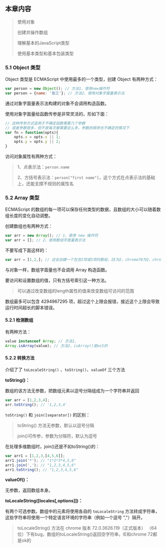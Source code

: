 ## 本章内容

> 使用对象
>
> 创建并操作数组
>
> 理解基本的JavaScript类型
>
> 使用基本类型和基本包装类型

### 5.1 Object 类型

Object 类型是 ECMAScript 中使用最多的一个类型，创建 Object 有两种方式：

```javascript
var person = new Object(); // 方法1、使用new操作符
var person = {name: '张三'}; // 方法2、使用对象字面量表示法
```

通过对象字面量表示法构建的对象不会调用构造函数。

使用对象字面量给函数传参是非常灵活的，形如下面：

```javascript
// 这种传参方式适用于不确定函数需要几个参数
// 或者参数很多，但不是每次都需要这么多，参数的顺序也不确定的情况下
var fn = function(opts){
    opts.x = opts.x || 1;
    opts.y = opts.y || 2;
}
```

访问对象属性有两种方式：

> 1、点表示法：`person.name`
>
> 2、方括号表示法：`person["first name"]`，这个方式在点表示法的基础上，还能支撑不规则的属性名

### 5.2 Array 类型

ECMAScript 的数组的每一项可以保存任何类型的数据，且数组的大小可以随着数组长度的变化自动调整。

创建数组也有两种方式：

```javascript
var arr = new Array(); // 1、使用 new 操作符
var arr = []; // 2、使用数组字面量表示法
```

不要写成下面这样的：

```javascript
var arr = [1,2,]; // 这会创建一个包含2项或3项的数组，IE为2，chrome70为2，chrome72为3
```

与对象一样，数组字面量也不会调用 Array 构造函数。

要访问和设置数组的值，只有方括号索引这一种方法。

> 可以通过改变数组的length属性的值来改变数组可访问的范围

数组最多可以包含 4294967295 项，超过这个上限会报错，接近这个上限会导致运行时间超长的脚本错误。

#### 5.2.1 检测数组

有两种方法：

```javascript
value instanceof Array; // 方法1、
Array.isArray(value); // 方法2，isArray()是es5的
```

#### 5.2.2 转换方法

介绍了了 `toLocaleString()` 、`toString()`、`valueOf` 三个方法

**toString()：**

数组的该方法无参数，把数组元素以逗号分隔组成为一个字符串并返回

```javascript
var arr = [1,2,3,4];
arr.toString(); // '1,2,3,4'
```

`toString()` 和 `join([separator])` 的区别：

> toString() 方法无参数，默认以逗号分隔
>
> join()可传参，参数为分隔符，默认为逗号

在处理多维数组时，join()还是不如toString()的：

```javascript
var arr1 = [1,2,3,[4,5,6]];
arr1.join('*'); // "1*2*3*4,5,6"
arr1.join(','); // "1,2,3,4,5,6"
arr1.toString(); // "1,2,3,4,5,6"
```

**valueOf()：** 

无参数，返回数组本身。

**toLocaleString([locales[,options]])：** 

有两个可选参数。数组中的元素将使用各自的 `toLocaleString` 方法转成字符串，这些字符串将使用一个特定语言环境的字符串（例如一个逗号 ","）隔开。

> toLocaleString() 方法在 chrome 版本 72.0.3626.119（正式版本） （64 位）下有bug，数组的toLocaleString()返回空字符串，IE和chrome 72都是ok的